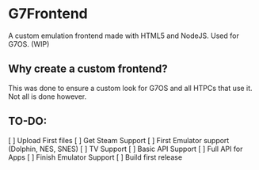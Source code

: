 # G7Frontend
A custom emulation frontend made with HTML5 and NodeJS. Used for G7OS. (WIP)
## Why create a custom frontend?
This was done to ensure a custom look for G7OS and all HTPCs that use it. Not all is done however.
## TO-DO:
[ ] Upload First files
[ ] Get Steam Support
[ ] First Emulator support (Dolphin, NES, SNES)
[ ] TV Support
[ ] Basic API Support
[ ] Full API for Apps
[ ] Finish Emulator Support
[ ] Build first release
